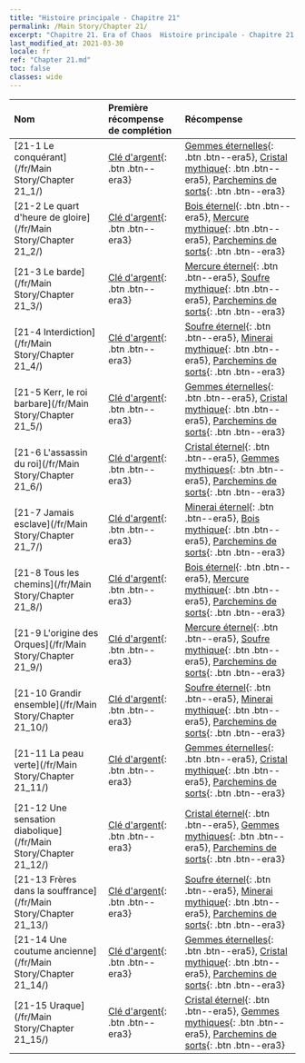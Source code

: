 ```yaml
---
title: "Histoire principale - Chapitre 21"
permalink: /Main Story/Chapter 21/
excerpt: "Chapitre 21. Era of Chaos  Histoire principale - Chapitre 21."
last_modified_at: 2021-03-30
locale: fr
ref: "Chapter 21.md"
toc: false
classes: wide
---
```


  | Nom |  Première récompense de complétion | Récompense |
  |:------------|:------------|:------------| 
  | [21-1 Le conquérant](/fr/Main Story/Chapter 21_1/) | [Clé d'argent](/fr/Items/con_693/){: .btn .btn--era3} | [Gemmes éternelles](/fr/Items/mat_72/){: .btn .btn--era5}, [Cristal mythique](/fr/Items/mat_66/){: .btn .btn--era5}, [Parchemins de sorts](/fr/Items/con_694/){: .btn .btn--era3} |
  | [21-2 Le quart d'heure de gloire](/fr/Main Story/Chapter 21_2/) | [Clé d'argent](/fr/Items/con_693/){: .btn .btn--era3} | [Bois éternel](/fr/Items/mat_69/){: .btn .btn--era5}, [Mercure mythique](/fr/Items/mat_63/){: .btn .btn--era5}, [Parchemins de sorts](/fr/Items/con_694/){: .btn .btn--era3} |
  | [21-3 Le barde](/fr/Main Story/Chapter 21_3/) | [Clé d'argent](/fr/Items/con_693/){: .btn .btn--era3} | [Mercure éternel](/fr/Items/mat_70/){: .btn .btn--era5}, [Soufre mythique](/fr/Items/mat_64/){: .btn .btn--era5}, [Parchemins de sorts](/fr/Items/con_694/){: .btn .btn--era3} |
  | [21-4 Interdiction](/fr/Main Story/Chapter 21_4/) | [Clé d'argent](/fr/Items/con_693/){: .btn .btn--era3} | [Soufre éternel](/fr/Items/mat_71/){: .btn .btn--era5}, [Minerai mythique](/fr/Items/mat_61/){: .btn .btn--era5}, [Parchemins de sorts](/fr/Items/con_694/){: .btn .btn--era3} |
  | [21-5 Kerr, le roi barbare](/fr/Main Story/Chapter 21_5/) | [Clé d'argent](/fr/Items/con_693/){: .btn .btn--era3} | [Gemmes éternelles](/fr/Items/mat_72/){: .btn .btn--era5}, [Cristal mythique](/fr/Items/mat_66/){: .btn .btn--era5}, [Parchemins de sorts](/fr/Items/con_694/){: .btn .btn--era3} |
  | [21-6 L'assassin du roi](/fr/Main Story/Chapter 21_6/) | [Clé d'argent](/fr/Items/con_693/){: .btn .btn--era3} | [Cristal éternel](/fr/Items/mat_73/){: .btn .btn--era5}, [Gemmes mythiques](/fr/Items/mat_65/){: .btn .btn--era5}, [Parchemins de sorts](/fr/Items/con_694/){: .btn .btn--era3} |
  | [21-7 Jamais esclave](/fr/Main Story/Chapter 21_7/) | [Clé d'argent](/fr/Items/con_693/){: .btn .btn--era3} | [Minerai éternel](/fr/Items/mat_68/){: .btn .btn--era5}, [Bois mythique](/fr/Items/mat_62/){: .btn .btn--era5}, [Parchemins de sorts](/fr/Items/con_694/){: .btn .btn--era3} |
  | [21-8 Tous les chemins](/fr/Main Story/Chapter 21_8/) | [Clé d'argent](/fr/Items/con_693/){: .btn .btn--era3} | [Bois éternel](/fr/Items/mat_69/){: .btn .btn--era5}, [Mercure mythique](/fr/Items/mat_63/){: .btn .btn--era5}, [Parchemins de sorts](/fr/Items/con_694/){: .btn .btn--era3} |
  | [21-9 L'origine des Orques](/fr/Main Story/Chapter 21_9/) | [Clé d'argent](/fr/Items/con_693/){: .btn .btn--era3} | [Mercure éternel](/fr/Items/mat_70/){: .btn .btn--era5}, [Soufre mythique](/fr/Items/mat_64/){: .btn .btn--era5}, [Parchemins de sorts](/fr/Items/con_694/){: .btn .btn--era3} |
  | [21-10 Grandir ensemble](/fr/Main Story/Chapter 21_10/) | [Clé d'argent](/fr/Items/con_693/){: .btn .btn--era3} | [Soufre éternel](/fr/Items/mat_71/){: .btn .btn--era5}, [Minerai mythique](/fr/Items/mat_61/){: .btn .btn--era5}, [Parchemins de sorts](/fr/Items/con_694/){: .btn .btn--era3} |
  | [21-11 La peau verte](/fr/Main Story/Chapter 21_11/) | [Clé d'argent](/fr/Items/con_693/){: .btn .btn--era3} | [Gemmes éternelles](/fr/Items/mat_72/){: .btn .btn--era5}, [Cristal mythique](/fr/Items/mat_66/){: .btn .btn--era5}, [Parchemins de sorts](/fr/Items/con_694/){: .btn .btn--era3} |
  | [21-12 Une sensation diabolique](/fr/Main Story/Chapter 21_12/) | [Clé d'argent](/fr/Items/con_693/){: .btn .btn--era3} | [Cristal éternel](/fr/Items/mat_73/){: .btn .btn--era5}, [Gemmes mythiques](/fr/Items/mat_65/){: .btn .btn--era5}, [Parchemins de sorts](/fr/Items/con_694/){: .btn .btn--era3} |
  | [21-13 Frères dans la souffrance](/fr/Main Story/Chapter 21_13/) | [Clé d'argent](/fr/Items/con_693/){: .btn .btn--era3} | [Soufre éternel](/fr/Items/mat_71/){: .btn .btn--era5}, [Minerai mythique](/fr/Items/mat_61/){: .btn .btn--era5}, [Parchemins de sorts](/fr/Items/con_694/){: .btn .btn--era3} |
  | [21-14 Une coutume ancienne](/fr/Main Story/Chapter 21_14/) | [Clé d'argent](/fr/Items/con_693/){: .btn .btn--era3} | [Gemmes éternelles](/fr/Items/mat_72/){: .btn .btn--era5}, [Cristal mythique](/fr/Items/mat_66/){: .btn .btn--era5}, [Parchemins de sorts](/fr/Items/con_694/){: .btn .btn--era3} |
  | [21-15 Uraque](/fr/Main Story/Chapter 21_15/) | [Clé d'argent](/fr/Items/con_693/){: .btn .btn--era3} | [Cristal éternel](/fr/Items/mat_73/){: .btn .btn--era5}, [Gemmes mythiques](/fr/Items/mat_65/){: .btn .btn--era5}, [Parchemins de sorts](/fr/Items/con_694/){: .btn .btn--era3} |
